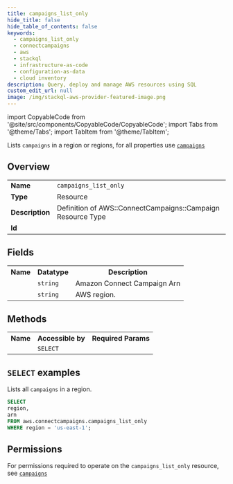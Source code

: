```yaml
---
title: campaigns_list_only
hide_title: false
hide_table_of_contents: false
keywords:
  - campaigns_list_only
  - connectcampaigns
  - aws
  - stackql
  - infrastructure-as-code
  - configuration-as-data
  - cloud inventory
description: Query, deploy and manage AWS resources using SQL
custom_edit_url: null
image: /img/stackql-aws-provider-featured-image.png
---
```


import CopyableCode from '@site/src/components/CopyableCode/CopyableCode';
import Tabs from '@theme/Tabs';
import TabItem from '@theme/TabItem';

Lists <code>campaigns</code> in a region or regions, for all properties use <a href="/services/serviceName/campaigns/"><code>campaigns</code></a>

## Overview
<table>
<tbody>
<tr><td><b>Name</b></td><td><code>campaigns_list_only</code></td></tr>
<tr><td><b>Type</b></td><td>Resource</td></tr>
<tr><td><b>Description</b></td><td>Definition of AWS::ConnectCampaigns::Campaign Resource Type</td></tr>
<tr><td><b>Id</b></td><td><CopyableCode code="aws.connectcampaigns.campaigns_list_only" /></td></tr>
</tbody>
</table>

## Fields
<table>
<tbody>
<tr><th>Name</th><th>Datatype</th><th>Description</th></tr><tr><td><CopyableCode code="arn" /></td><td><code>string</code></td><td>Amazon Connect Campaign Arn</td></tr>
<tr><td><CopyableCode code="region" /></td><td><code>string</code></td><td>AWS region.</td></tr>
</tbody>
</table>

## Methods

<table>
<tbody>
  <tr>
    <th>Name</th>
    <th>Accessible by</th>
    <th>Required Params</th>
  </tr>
  <tr>
    <td><CopyableCode code="list_resources" /></td>
    <td><code>SELECT</code></td>
    <td><CopyableCode code="region" /></td>
  </tr>
</tbody>
</table>

## `SELECT` examples
Lists all <code>campaigns</code> in a region.
```sql
SELECT
region,
arn
FROM aws.connectcampaigns.campaigns_list_only
WHERE region = 'us-east-1';
```


## Permissions

For permissions required to operate on the <code>campaigns_list_only</code> resource, see <a href="/services/connectcampaigns/campaigns/#permissions"><code>campaigns</code></a>


